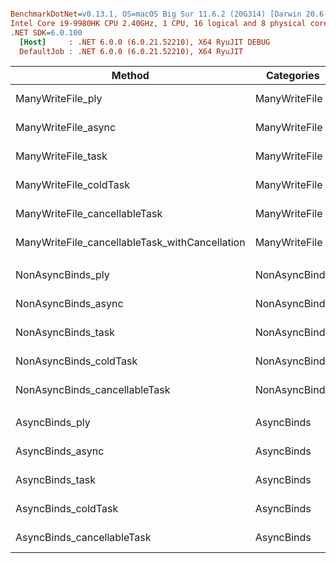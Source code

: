 ``` ini

BenchmarkDotNet=v0.13.1, OS=macOS Big Sur 11.6.2 (20G314) [Darwin 20.6.0]
Intel Core i9-9980HK CPU 2.40GHz, 1 CPU, 16 logical and 8 physical cores
.NET SDK=6.0.100
  [Host]     : .NET 6.0.0 (6.0.21.52210), X64 RyuJIT DEBUG
  DefaultJob : .NET 6.0.0 (6.0.21.52210), X64 RyuJIT


```
|                                         Method |    Categories |       Mean |      Error |     StdDev | Ratio | RatioSD |      Gen 0 |  Gen 1 |  Allocated |
|----------------------------------------------- |-------------- |-----------:|-----------:|-----------:|------:|--------:|-----------:|-------:|-----------:|
|                              ManyWriteFile_ply | ManyWriteFile |   1.107 ms |  0.0215 ms |  0.0180 ms |  1.07 |    0.03 |          - |      - |      10 KB |
|                            ManyWriteFile_async | ManyWriteFile |   1.287 ms |  0.0132 ms |  0.0110 ms |  1.24 |    0.02 |    35.1563 | 9.7656 |     292 KB |
|                             ManyWriteFile_task | ManyWriteFile |   1.029 ms |  0.0185 ms |  0.0254 ms |  1.00 |    0.00 |          - |      - |       8 KB |
|                         ManyWriteFile_coldTask | ManyWriteFile |   1.032 ms |  0.0193 ms |  0.0189 ms |  1.00 |    0.03 |          - |      - |       8 KB |
|                  ManyWriteFile_cancellableTask | ManyWriteFile |   1.047 ms |  0.0162 ms |  0.0144 ms |  1.01 |    0.02 |          - |      - |       8 KB |
| ManyWriteFile_cancellableTask_withCancellation | ManyWriteFile |   1.016 ms |  0.0203 ms |  0.0180 ms |  0.98 |    0.03 |          - |      - |       9 KB |
|                                                |               |            |            |            |       |         |            |        |            |
|                              NonAsyncBinds_ply | NonAsyncBinds |  14.976 ms |  0.2448 ms |  0.2044 ms |  1.16 |    0.03 |  9468.7500 |      - |  77,344 KB |
|                            NonAsyncBinds_async | NonAsyncBinds | 871.476 ms | 16.8612 ms | 16.5599 ms | 67.40 |    1.65 | 30000.0000 |      - | 248,444 KB |
|                             NonAsyncBinds_task | NonAsyncBinds |  12.925 ms |  0.1447 ms |  0.1282 ms |  1.00 |    0.00 |  9468.7500 |      - |  77,344 KB |
|                         NonAsyncBinds_coldTask | NonAsyncBinds |  21.464 ms |  0.4169 ms |  0.3900 ms |  1.66 |    0.03 | 11281.2500 |      - |  92,188 KB |
|                  NonAsyncBinds_cancellableTask | NonAsyncBinds |  21.575 ms |  0.3903 ms |  0.3651 ms |  1.67 |    0.02 | 11375.0000 |      - |  92,969 KB |
|                                                |               |            |            |            |       |         |            |        |            |
|                                 AsyncBinds_ply |    AsyncBinds |  15.096 ms |  0.3678 ms |  1.0844 ms |  0.87 |    0.06 |    78.1250 |      - |     656 KB |
|                               AsyncBinds_async |    AsyncBinds |  78.382 ms |  0.5136 ms |  0.4289 ms |  5.11 |    0.24 |  1000.0000 |      - |   8,375 KB |
|                                AsyncBinds_task |    AsyncBinds |  17.366 ms |  0.4141 ms |  1.2144 ms |  1.00 |    0.00 |    15.6250 |      - |     188 KB |
|                            AsyncBinds_coldTask |    AsyncBinds |  15.610 ms |  0.3418 ms |  1.0023 ms |  0.91 |    0.11 |    31.2500 |      - |     305 KB |
|                     AsyncBinds_cancellableTask |    AsyncBinds |  18.537 ms |  0.3673 ms |  0.8366 ms |  1.10 |    0.11 |    31.2500 |      - |     320 KB |

